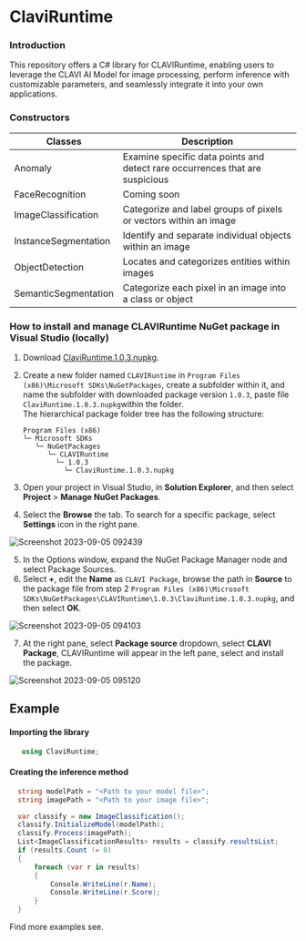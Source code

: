 # ClaviRuntime
### Introduction <br>
This repository offers a C# library for CLAVIRuntime, enabling users to leverage the CLAVI AI Model for image processing, perform inference with customizable parameters, and seamlessly integrate it into your own applications.
### Constructors
| Classes | Description |
| --- | --- |
| Anomaly | Examine specific data points and detect rare occurrences that are suspicious |
| FaceRecognition | Coming soon |
| ImageClassification | Categorize and label groups of pixels or vectors within an image | 
| InstanceSegmentation | Identify and separate individual objects within an image |
| ObjectDetection | Locates and categorizes entities within images | 
| SemanticSegmentation | Categorize each pixel in an image into a class or object |<br>

### How to install and manage CLAVIRuntime NuGet package in Visual Studio (locally)<br>
1. Download [ClaviRuntime.1.0.3.nupkg](https://github.com/RVisionSystem/ClaviRuntime/blob/master/ClaviRuntime.1.0.3.nupkg).
2. Create a new folder named ```CLAVIRuntime``` in ```Program Files (x86)\Microsoft SDKs\NuGetPackages```, create a subfolder within it, and name the subfolder with downloaded package version ```1.0.3```, paste file ```ClaviRuntime.1.0.3.nupkg```within the folder.<br>
   The hierarchical package folder tree has the following structure:
   
   ```
   Program Files (x86)
   └─ Microsoft SDKs
      └─ NuGetPackages
         └─ CLAVIRuntime
           └─ 1.0.3
             └─ ClaviRuntime.1.0.3.nupkg
   ```
3. Open your project in Visual Studio, in **Solution Explorer**, and then select **Project** > **Manage NuGet Packages**.
4. Select the **Browse** the tab. To search for a specific package, select **Settings** icon in the right pane.
   
![Screenshot 2023-09-05 092439](https://github.com/RVisionSystem/ClaviRuntime/assets/66403375/4bb9537d-b0ac-4cd2-9386-d2b330727d5a)

5. In the Options window, expand the NuGet Package Manager node and select Package Sources.
6. Select **+**, edit the **Name** as ```CLAVI Package```, browse the path in **Source** to the package file from step 2 ```Program Files (x86)\Microsoft SDKs\NuGetPackages\CLAVIRuntime\1.0.3\ClaviRuntime.1.0.3.nupkg```, and then select **OK**.

![Screenshot 2023-09-05 094103](https://github.com/RVisionSystem/ClaviRuntime/assets/66403375/45387e5c-058d-4e32-9c99-0a6a04ac8c10)
  
7. At the right pane, select **Package source** dropdown, select **CLAVI Package**, CLAVIRuntime will appear in the left pane, select and install the package. 

![Screenshot 2023-09-05 095120](https://github.com/RVisionSystem/ClaviRuntime/assets/66403375/acd634a4-6b55-4a43-b7c4-52adc6c62078)

## Example
#### Importing the library
```csharp
   using ClaviRuntime;
```
#### Creating the inference method
```csharp
  string modelPath = "<Path to your model file>";
  string imagePath = "<Path to your image file>";

  var classify = new ImageClassification();
  classify.InitializeModel(modelPath);
  classify.Process(imagePath);
  List<ImageClassificationResults> results = classify.resultsList;
  if (results.Count != 0)
  {
      foreach (var r in results)
      {
          Console.WriteLine(r.Name);
          Console.WriteLine(r.Score);
      }
  }
```
Find more examples see. 





